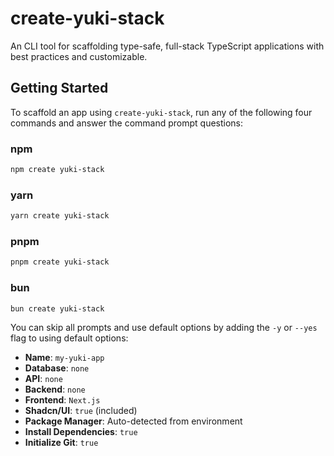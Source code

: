 # create-yuki-stack

An CLI tool for scaffolding type-safe, full-stack TypeScript applications with best practices and customizable.

## Getting Started

To scaffold an app using `create-yuki-stack`, run any of the following four commands and answer the command prompt questions:

### npm

```bash
npm create yuki-stack
```

### yarn

```bash
yarn create yuki-stack
```

### pnpm

```bash
pnpm create yuki-stack
```

### bun

```bash
bun create yuki-stack
```

You can skip all prompts and use default options by adding the `-y` or `--yes` flag to using default options:

- **Name**: `my-yuki-app`
- **Database**: `none`
- **API**: `none`
- **Backend**: `none`
- **Frontend**: `Next.js`
- **Shadcn/UI**: `true` (included)
- **Package Manager**: Auto-detected from environment
- **Install Dependencies**: `true`
- **Initialize Git**: `true`
